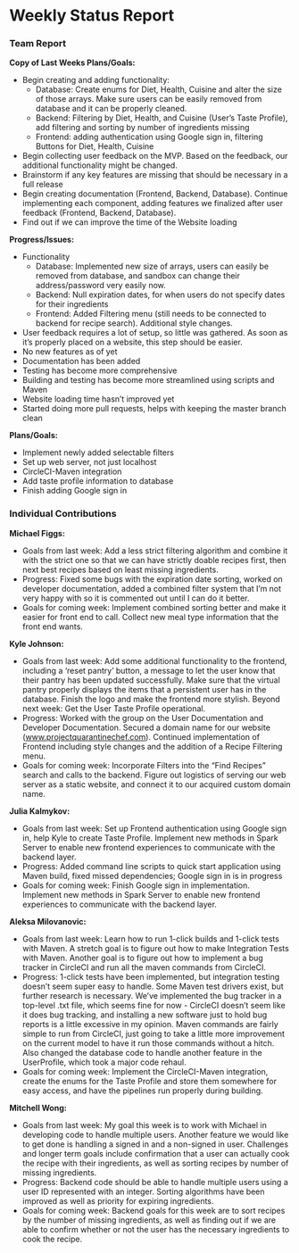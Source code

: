 # Weekly Status Report
### Team Report
**Copy of Last Weeks Plans/Goals:**
- Begin creating and adding functionality:
    - Database: Create enums for Diet, Health, Cuisine and alter the size of those arrays. Make sure users can be easily removed from database and it can be properly cleaned.
    - Backend: Filtering by Diet, Health, and Cuisine (User’s Taste Profile), add filtering and sorting by number of ingredients missing
    - Frontend: adding authentication using Google sign in, filtering Buttons for Diet, Health, Cuisine
- Begin collecting user feedback on the MVP. Based on the feedback, our additional functionality might be changed. 
- Brainstorm if any key features are missing that should be necessary in a full release
- Begin creating documentation (Frontend, Backend, Database). Continue implementing each component, adding features we finalized after user feedback (Frontend, Backend, Database).
- Find out if we can improve the time of the Website loading

**Progress/Issues:**
- Functionality
    - Database: Implemented new size of arrays, users can easily be removed from database, and sandbox can change their address/password very easily now.
    - Backend: Null expiration dates, for when users do not specify dates for their ingredients
    - Frontend: Added Filtering menu (still needs to be connected to backend for recipe search). Additional style changes.
- User feedback requires a lot of setup, so little was gathered. As soon as it’s properly placed on a website, this step should be easier.
- No new features as of yet
- Documentation has been added
- Testing has become more comprehensive
- Building and testing has become more streamlined using scripts and Maven
- Website loading time hasn’t improved yet
- Started doing more pull requests, helps with keeping the master branch clean


**Plans/Goals:**
- Implement newly added selectable filters
- Set up web server, not just localhost
- CircleCI-Maven integration
- Add taste profile information to database
- Finish adding Google sign in


### Individual Contributions
**Michael Figgs:**
- Goals from last week: Add a less strict filtering algorithm and combine it with the strict one so that we can have strictly doable recipes first, then next best recipes based on least missing ingredients.
- Progress: Fixed some bugs with the expiration date sorting, worked on developer documentation, added a combined filter system that I’m not very happy with so it is commented out until I can do it better.
- Goals for coming week: Implement combined sorting better and make it easier for front end to call. Collect new meal type information that the front end wants.

**Kyle Johnson:**
- Goals from last week: Add some additional functionality to the frontend, including a ‘reset pantry’ button, a message to let the user know that their pantry has been updated successfully. Make sure that the virtual pantry properly displays the items that a persistent user has in the database. Finish the logo and make the frontend more stylish. Beyond next week: Get the User Taste Profile operational.
- Progress: Worked with the group on the User Documentation and Developer Documentation. Secured a domain name for our website (www.projectquarantinechef.com). Continued implementation of Frontend including style changes and the addition of a Recipe Filtering menu.
- Goals for coming week: Incorporate Filters into the “Find Recipes” search and calls to the backend. Figure out logistics of serving our web server as a static website, and connect it to our acquired custom domain name.

**Julia Kalmykov:**
- Goals from last week: Set up Frontend authentication using Google sign in, help Kyle to create Taste Profile. Implement new methods in Spark Server to enable new frontend experiences to communicate with the backend layer.
- Progress: Added command line scripts to quick start application using Maven build, fixed missed dependencies; Google sign in is in progress
- Goals for coming week:  Finish Google sign in implementation. Implement new methods in Spark Server to enable new frontend experiences to communicate with the backend layer.

**Aleksa Milovanovic:**
- Goals from last week: Learn how to run 1-click builds and 1-click tests with Maven. A stretch goal is to figure out how to make Integration Tests with Maven. Another goal is to figure out how to implement a bug tracker in CircleCI and run all the maven commands from CircleCI.
- Progress: 1-click tests have been implemented, but integration testing doesn’t seem super easy to handle. Some Maven test drivers exist, but further research is necessary. We’ve implemented the bug tracker in a top-level .txt file, which seems fine for now - CircleCI doesn’t seem like it does bug tracking, and installing a new software just to hold bug reports is a little excessive in my opinion. Maven commands are fairly simple to run from CircleCI, just going to take a little more improvement on the current model to have it run those commands without a hitch. Also changed the database code to handle another feature in the UserProfile, which took a major code rehaul. 
- Goals for coming week: Implement the CircleCI-Maven integration, create the enums for the Taste Profile and store them somewhere for easy access, and have the pipelines run properly during building.

**Mitchell Wong:**
- Goals from last week: My goal this week is to work with Michael in developing code to handle multiple users. Another feature we would like to get done is handling a signed in and a non-signed in user. Challenges and longer term goals include confirmation that a user can actually cook the recipe with their ingredients, as well as sorting recipes by number of missing ingredients.
- Progress: Backend code should be able to handle multiple users using a user ID represented with an integer. Sorting algorithms have been improved as well as priority for expiring ingredients. 
- Goals for coming week: Backend goals for this week are to sort recipes by the number of missing ingredients, as well as finding out if we are able to confirm whether or not the user has the necessary ingredients to cook the recipe.
